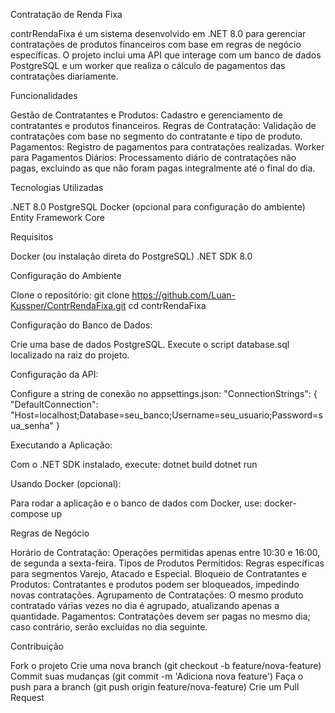 Contratação de Renda Fixa

contrRendaFixa é um sistema desenvolvido em .NET 8.0 para gerenciar contratações de produtos financeiros com base em regras de negócio específicas.
O projeto inclui uma API que interage com um banco de dados PostgreSQL e um worker que realiza o cálculo de pagamentos das contratações diariamente.

Funcionalidades

Gestão de Contratantes e Produtos: Cadastro e gerenciamento de contratantes e produtos financeiros.
Regras de Contratação: Validação de contratações com base no segmento do contratante e tipo de produto.
Pagamentos: Registro de pagamentos para contratações realizadas.
Worker para Pagamentos Diários: Processamento diário de contratações não pagas, excluindo as que não foram pagas integralmente até o final do dia.

Tecnologias Utilizadas

.NET 8.0
PostgreSQL
Docker (opcional para configuração do ambiente)
Entity Framework Core

Requisitos

Docker (ou instalação direta do PostgreSQL)
.NET SDK 8.0

Configuração do Ambiente

Clone o repositório:
git clone https://github.com/Luan-Kussner/ContrRendaFixa.git
cd contrRendaFixa

Configuração do Banco de Dados:

Crie uma base de dados PostgreSQL.
Execute o script database.sql localizado na raiz do projeto.

Configuração da API:

Configure a string de conexão no appsettings.json:
"ConnectionStrings": {
  "DefaultConnection": "Host=localhost;Database=seu_banco;Username=seu_usuario;Password=sua_senha"
}

Executando a Aplicação:

Com o .NET SDK instalado, execute:
dotnet build
dotnet run

Usando Docker (opcional):

Para rodar a aplicação e o banco de dados com Docker, use:
docker-compose up

Regras de Negócio

Horário de Contratação: Operações permitidas apenas entre 10:30 e 16:00, de segunda a sexta-feira.
Tipos de Produtos Permitidos: Regras específicas para segmentos Varejo, Atacado e Especial.
Bloqueio de Contratantes e Produtos: Contratantes e produtos podem ser bloqueados, impedindo novas contratações.
Agrupamento de Contratações: O mesmo produto contratado várias vezes no dia é agrupado, atualizando apenas a quantidade.
Pagamentos: Contratações devem ser pagas no mesmo dia; caso contrário, serão excluídas no dia seguinte.

Contribuição

Fork o projeto
Crie uma nova branch (git checkout -b feature/nova-feature)
Commit suas mudanças (git commit -m 'Adiciona nova feature')
Faça o push para a branch (git push origin feature/nova-feature)
Crie um Pull Request
